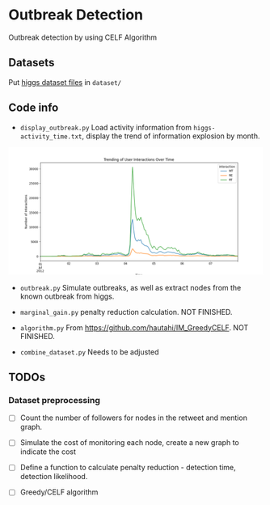# Outbreak Detection

Outbreak detection by using CELF Algorithm

## Datasets

Put [higgs dataset files](https://snap.stanford.edu/data/higgs-twitter.html) in `dataset/`

## Code info

- `display_outbreak.py` Load activity information from `higgs-activity_time.txt`, display the trend of information explosion by month.

![error](outbreak_higgs.png)

- `outbreak.py` Simulate outbreaks, as well as extract nodes from the known outbreak from higgs.

- `marginal_gain.py` penalty reduction calculation. NOT FINISHED.

- `algorithm.py` From https://github.com/hautahi/IM_GreedyCELF. NOT FINISHED.

- `combine_dataset.py` Needs to be adjusted

## TODOs

### Dataset preprocessing

- [ ] Count the number of followers for nodes in the retweet and mention graph.

- [ ] Simulate the cost of monitoring each node, create a new graph to indicate the cost

- [ ] Define a function to calculate penalty reduction - detection time, detection likelihood.

- [ ] Greedy/CELF algorithm